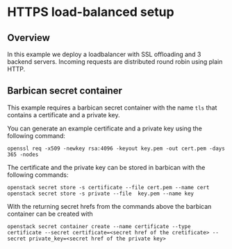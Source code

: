 # HTTPS load-balanced setup

## Overview

In this example we deploy a loadbalancer with SSL offloading and 3 
backend servers. Incoming requests are distributed round robin 
using plain HTTP. 


## Barbican secret container

This example requires a barbican secret container with the name `tls` that 
contains a certificate and a private key.

You can generate an example certificate and a private key using the 
following command:

```shell
openssl req -x509 -newkey rsa:4096 -keyout key.pem -out cert.pem -days 365 -nodes
```

The certificate and the private key can be stored in barbican with 
the following commands: 

```shell
openstack secret store -s certificate --file cert.pem --name cert
openstack secret store -s private --file  key.pem --name key
```

With the returning secret hrefs from the commands above the barbican
container can be created with 

```shell
openstack secret container create --name certificate --type certificate --secret certificate=<secret href of the cretificate> --secret private_key=<secret href of the private key>
```

